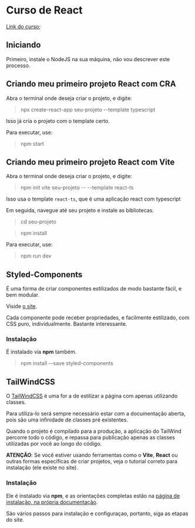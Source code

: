 # Curso de React

[Link do curso](https://www.youtube.com/watch?v=tBweoUiMsDg&t=2s);

## Iniciando

Primeiro, instale o NodeJS na sua máquina, não vou descrever este processo.

## Criando meu primeiro projeto React com CRA

Abra o terminal onde deseja criar o projeto, e digite:

> npx create-react-app seu-projeto --template typescript

Isso já cria o projeto com o template certo.

Para executar, use:

> npm start


## Criando meu primeiro projeto React com Vite

Abra o terminal onde deseja criar o projeto, e digite:

> npm init vite seu-projeto -- --template react-ts

Isso usa o template `react-ts`, que é uma aplicação react com typescript

Em seguida, navegue até seu projeto e instale as bibliotecas.

> cd seu-projeto

> npm install

Para executar, use:

> npm run dev


## Styled-Components

É uma forma de criar componentes estilizados de modo bastante fácil, e bem modular.

Viside [o site](https://styled-components.com/).

Cada componente pode receber propriedades, e facilmente estilizado, com CSS puro, individualmente. Bastante interessante.


### Instalação

É instalado via **npm** também.

> npm install --save styled-components


## TailWindCSS

O [TailWindCSS](https://tailwindcss.com/) é uma for a de estilizar a página com apenas utilizando classes.

Para utiliza-lo será sempre necessário estar com a documentação aberta, pois são uma infinidade de classes pré existentes.

Quando o projeto é compilado para a produção, a aplicação do TailWind percorre todo o código, e repassa para publicação apenas as classes utilizadas por você ao longo do código.

**ATENÇÃO**: Se você estiver usando ferramentas como o **Vite**, **React** ou outras formas específicas de criar projetos, veja o tutorial correto para instalação (ele existe no site).

### Instalação

Ele é instalado via **npm**, e as orientações completas estão na [página de instalação, na própria documentação](https://tailwindcss.com/docs/installation).

São vários passos para instalação e configuraçao, portanto, siga as etapas do site.
